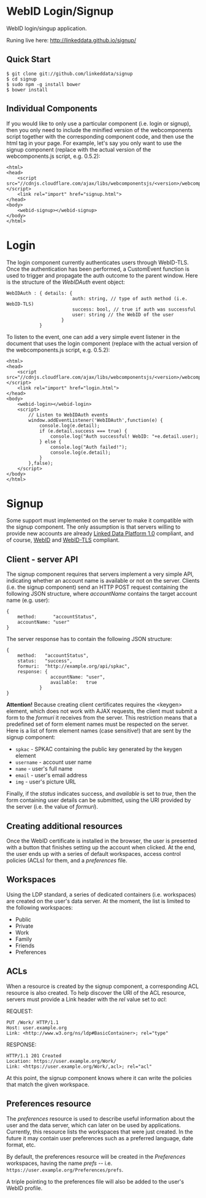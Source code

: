 WebID Login/Signup
==================

WebID login/singup application.

Runing live here: http://linkeddata.github.io/signup/

Quick Start
-----------

```
$ git clone git://github.com/linkeddata/signup
$ cd signup
$ sudo npm -g install bower
$ bower install
```

Individual Components
---------------------

If you would like to only use a particular component (i.e. login or signup), then you only need to include the minified version of the webcomponents script together with the corresponding component code, and then use the html tag in your page. For example, let's say you only want to use the signup component (replace with the actual version of the webcomponents.js script, e.g. 0.5.2):

```
<html>
<head>
	<script src="//cdnjs.cloudflare.com/ajax/libs/webcomponentsjs/<version>/webcomponents.min.js"></script>
	<link rel="import" href="signup.html">
</head>
<body>
	<webid-signup></webid-signup>
</body>
</html>
```

Login
=====

The login component currently authenticates users through WebID-TLS. Once the authentication has been performed, a CustomEvent function is used to trigger and propagate the auth outcome to the parent window. Here is the structure of the *WebIDAuth* event object:

```
WebIDAuth : { details: { 
						auth: string, // type of auth method (i.e. WebID-TLS)
						success: bool, // true if auth was successful
						user: string // the WebID of the user
					}
			}
```


To listen to the event, one can add a very simple event listener in the document that uses the login component (replace with the actual version of the webcomponents.js script, e.g. 0.5.2):

```
<html>
<head>
	<script src="//cdnjs.cloudflare.com/ajax/libs/webcomponentsjs/<version>/webcomponents.min.js"></script>
	<link rel="import" href="login.html">
</head>
<body>
	<webid-login></webid-login>
	<script>
		// Listen to WebIDAuth events
		window.addEventListener('WebIDAuth',function(e) {
			console.log(e.detail);
			if (e.detail.success === true) {
				console.log("Auth successful! WebID: "+e.detail.user);
			} else {
				console.log("Auth failed!");
				console.log(e.detail);
			}
		},false);
	</script>
</body>
</html>
```

Signup
======

Some support must implemented on the server to make it compatible with the signup component. The only assumption is that servers willing to provide new accounts are already [Linked Data Platform 1.0](http://www.w3.org/TR/ldp/) compliant, and of course, [WebID](www.w3.org/2005/Incubator/webid/spec/identity/) and [WebID-TLS](http://www.w3.org/2005/Incubator/webid/spec/tls) compliant.


Client - server API
-------------------

The signup component requires that servers implement a very simple API, indicating whether an account name is available or not on the server. Clients (i.e. the signup component) send an HTTP POST request containing the following JSON structure, where *accountName* contains the target account name (e.g. user):

```
{
	method:		 "accountStatus",
	accountName: "user"
}
```

The server response has to contain the following JSON structure:

```
{
	method:   "accountStatus",
	status:	  "success",
	formuri:  "http://example.org/api/spkac",
	response: {
				accountName: "user",
				available:	 true
			}
}
```

**Attention!** Because creating client certificates requires the &lt;keygen&gt; element, which does not work with AJAX requests, the client must submit a form to the *formuri* it receives from the server. This restriction means that a predefined set of form element names must be respected on the server. Here is a list of form element names  (case sensitive!) that are sent by the signup component:

 * ```spkac``` - SPKAC containing the public key generated by the keygen element
 * ```username``` - account user name
 * ```name``` - user's full name
 * ```email``` - user's email address
 * ```img``` - user's picture URL

Finally, if the *status* indicates success, and *available* is set to *true*, then the form containing user details can be submitted, using the URI provided by the server (i.e. the value of *formuri*).


Creating additional resources
-----------------------------

Once the WebID certificate is installed in the browser, the user is presented with a button that finishes setting up the account when clicked. At the end, the user ends up with a series of default workspaces, access control policies (ACLs) for them, and a *preferences* file.

Workspaces
----------

Using the LDP standard, a series of dedicated containers (i.e. workspaces) are created on the user's data server. At the moment, the list is limited to the following workspaces:

 * Public
 * Private
 * Work
 * Family
 * Friends
 * Preferences

ACLs
----

When a resource is created by the signup component, a corresponding ACL resource is also created. To help discover the URI of the ACL resource, servers must provide a Link header with the *rel* value set to *acl*:

REQUEST:
```
PUT /Work/ HTTP/1.1
Host: user.example.org
Link: <http://www.w3.org/ns/ldp#BasicContainer>; rel="type"
```

RESPONSE:
```
HTTP/1.1 201 Created
Location: https://user.example.org/Work/
Link: <https://user.example.org/Work/,acl>; rel="acl"
```

At this point, the signup component knows where it can write the policies that match the given workspace.

Preferences resource
--------------------

The *preferences* resource is used to describe useful information about the user and the data server, which can later on be used by applications. Currently, this resource lists the workspaces that were just created. In the future it may contain user preferences such as a preferred language, date format, etc.

By default, the preferences resource will be created in the *Preferences* workspaces, having the name *prefs* -- i.e. ```https://user.example.org/Preferences/prefs```.

A triple pointing to the preferences file will also be added to the user's WebID profile.








